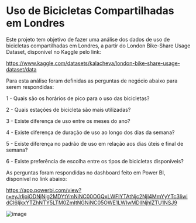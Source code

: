 # Uso de Bicicletas Compartilhadas em Londres

Este projeto tem objetivo de fazer uma análise dos dados de uso de bicicletas compartilhadas em Londres, a partir do London Bike-Share Usage Dataset, disponível no Kaggle pelo link: 

https://www.kaggle.com/datasets/kalacheva/london-bike-share-usage-dataset/data

Para esta análise foram definidas as perguntas de negócio abaixo para serem respondidas:

1 - Quais são os horários de pico para o uso das bicicletas?

2 - Quais estações de bicicleta são mais utilizadas?

3 - Existe diferença de uso entre os meses do ano?

4 - Existe diferença de duração de uso ao longo dos dias da semana?

5 - Existe diferença no padrão de uso em relação aos dias úteis e final de semana?

6 - Existe preferência de escolha entre os tipos de bicicletas disponíveis?


As perguntas foram respondidas no dashboard feito em Power BI, disponível no link abaixo:

https://app.powerbi.com/view?r=eyJrIjoiODNjNjg2MDYtYmNiNC00OGQxLWFlYTAtNjc2NjI4MmYyYTc3IiwidCI6IjkxYTZhNTY5LTM0ZmItNGNiNC05OWE1LWIwMDllNjhlZTU1NSJ9

![image](https://github.com/user-attachments/assets/b8b11a95-c25f-4c8e-84af-fe3efdf2136c)
